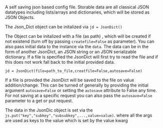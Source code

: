 A self saving json based config file.
Storable data are all classical JSON datatypes including lists/arrays and dictionaries, which will be stored as JSON Objects.

The Json_Dict object can be initalized via `jd = JsonDict()`

The Object can be initalized with a file (as path) , which will be
created if not existend (turn off by passing `createfile=False` as parameter).
You can also pass initial data to the instance via the `data`. The data can be in the form of another JsonDict, an JSON string or an JSON serializable dictionary.
If a file is specified the JsonDict will first try to read the file and if this does not work fall back to the initial provided data.

`jd = JsonDict(file=path_to_file,creatfile=False,autosave=False)`

If a file is provided the JsonDict will be saved to the file on value addition/change. This can be turned of generally 
by providing the initial argument `autosave=False` or setting the `autosave` attribute to False any time.
For not saving at a specific request you can also pass the `autosave=False` parameter to a get or put request.

The data in the JsonDic object is set via the `js.put("key","subkey","subsubkey",...,value=value)`.
where all the args are used as keys to the value which is set by the value kwarg